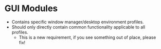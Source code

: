 GUI Modules
===========

- Contains specific window manager/desktop environment profiles.
- Should only directly contain common functionality applicable to all profiles.
  - This is a new requirement, if you see something out of place, please fix!
